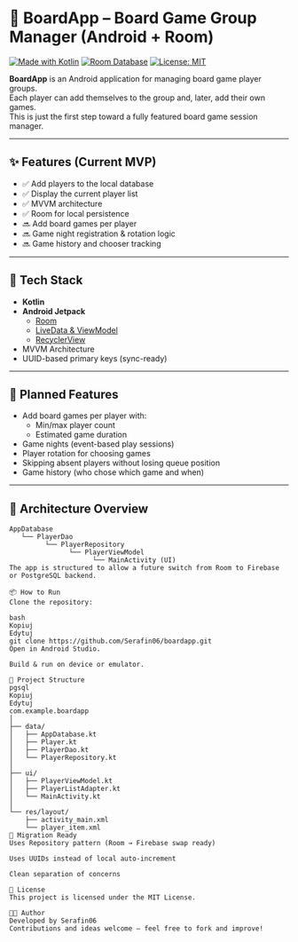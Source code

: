 # 🎲 BoardApp – Board Game Group Manager (Android + Room)

[![Made with Kotlin](https://img.shields.io/badge/Kotlin-Android-blueviolet.svg?logo=kotlin&logoColor=white)](https://kotlinlang.org/)
[![Room Database](https://img.shields.io/badge/Database-Room-informational)](https://developer.android.com/jetpack/androidx/releases/room)
[![License: MIT](https://img.shields.io/badge/License-MIT-green.svg)](https://opensource.org/licenses/MIT)

**BoardApp** is an Android application for managing board game player groups.  
Each player can add themselves to the group and, later, add their own games.  
This is just the first step toward a fully featured board game session manager.

---

## ✨ Features (Current MVP)

- ✅ Add players to the local database
- ✅ Display the current player list
- ✅ MVVM architecture
- ✅ Room for local persistence
- 🔜 Add board games per player
- 🔜 Game night registration & rotation logic
- 🔜 Game history and chooser tracking

---

## 🧱 Tech Stack

- **Kotlin**
- **Android Jetpack**
  - [Room](https://developer.android.com/training/data-storage/room)
  - [LiveData & ViewModel](https://developer.android.com/topic/libraries/architecture/viewmodel)
  - [RecyclerView](https://developer.android.com/guide/topics/ui/layout/recyclerview)
- MVVM Architecture
- UUID-based primary keys (sync-ready)

---

## 🔮 Planned Features

- Add board games per player with:
  - Min/max player count
  - Estimated game duration
- Game nights (event-based play sessions)
- Player rotation for choosing games
- Skipping absent players without losing queue position
- Game history (who chose which game and when)

---

## 🧩 Architecture Overview

```text
AppDatabase
   └── PlayerDao
         └── PlayerRepository
               └── PlayerViewModel
                     └── MainActivity (UI)
The app is structured to allow a future switch from Room to Firebase or PostgreSQL backend.

📦 How to Run
Clone the repository:

bash
Kopiuj
Edytuj
git clone https://github.com/Serafin06/boardapp.git
Open in Android Studio.

Build & run on device or emulator.

📁 Project Structure
pgsql
Kopiuj
Edytuj
com.example.boardapp
│
├── data/
│   ├── AppDatabase.kt
│   ├── Player.kt
│   ├── PlayerDao.kt
│   └── PlayerRepository.kt
│
├── ui/
│   ├── PlayerViewModel.kt
│   ├── PlayerListAdapter.kt
│   └── MainActivity.kt
│
└── res/layout/
    ├── activity_main.xml
    └── player_item.xml
🧭 Migration Ready
Uses Repository pattern (Room → Firebase swap ready)

Uses UUIDs instead of local auto-increment

Clean separation of concerns

📃 License
This project is licensed under the MIT License.

👨‍💻 Author
Developed by Serafin06
Contributions and ideas welcome – feel free to fork and improve!
